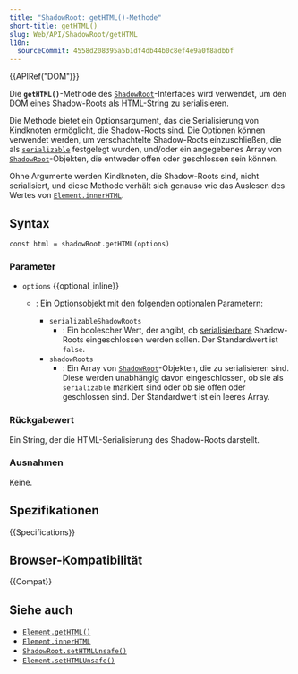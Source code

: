 ```yaml
---
title: "ShadowRoot: getHTML()-Methode"
short-title: getHTML()
slug: Web/API/ShadowRoot/getHTML
l10n:
  sourceCommit: 4558d208395a5b1df4db44b0c8ef4e9a0f8adbbf
---
```


{{APIRef("DOM")}}

Die **`getHTML()`**-Methode des [`ShadowRoot`](/de/docs/Web/API/ShadowRoot)-Interfaces wird verwendet, um den DOM eines Shadow-Roots als HTML-String zu serialisieren.

Die Methode bietet ein Optionsargument, das die Serialisierung von Kindknoten ermöglicht, die Shadow-Roots sind. Die Optionen können verwendet werden, um verschachtelte Shadow-Roots einzuschließen, die als [`serializable`](/de/docs/Web/API/ShadowRoot/serializable) festgelegt wurden, und/oder ein angegebenes Array von [`ShadowRoot`](/de/docs/Web/API/ShadowRoot)-Objekten, die entweder offen oder geschlossen sein können.

Ohne Argumente werden Kindknoten, die Shadow-Roots sind, nicht serialisiert, und diese Methode verhält sich genauso wie das Auslesen des Wertes von [`Element.innerHTML`](/de/docs/Web/API/Element/innerHTML).

## Syntax

```js-nolint
const html = shadowRoot.getHTML(options)
```

### Parameter

- `options` {{optional_inline}}

  - : Ein Optionsobjekt mit den folgenden optionalen Parametern:

    - `serializableShadowRoots`
      - : Ein boolescher Wert, der angibt, ob [serialisierbare](/de/docs/Web/API/ShadowRoot/serializable) Shadow-Roots eingeschlossen werden sollen. Der Standardwert ist `false`.
    - `shadowRoots`
      - : Ein Array von [`ShadowRoot`](/de/docs/Web/API/ShadowRoot)-Objekten, die zu serialisieren sind. Diese werden unabhängig davon eingeschlossen, ob sie als `serializable` markiert sind oder ob sie offen oder geschlossen sind. Der Standardwert ist ein leeres Array.

### Rückgabewert

Ein String, der die HTML-Serialisierung des Shadow-Roots darstellt.

### Ausnahmen

Keine.

## Spezifikationen

{{Specifications}}

## Browser-Kompatibilität

{{Compat}}

## Siehe auch

- [`Element.getHTML()`](/de/docs/Web/API/Element/getHTML)
- [`Element.innerHTML`](/de/docs/Web/API/Element/innerHTML)
- [`ShadowRoot.setHTMLUnsafe()`](/de/docs/Web/API/ShadowRoot/setHTMLUnsafe)
- [`Element.setHTMLUnsafe()`](/de/docs/Web/API/Element/setHTMLUnsafe)
